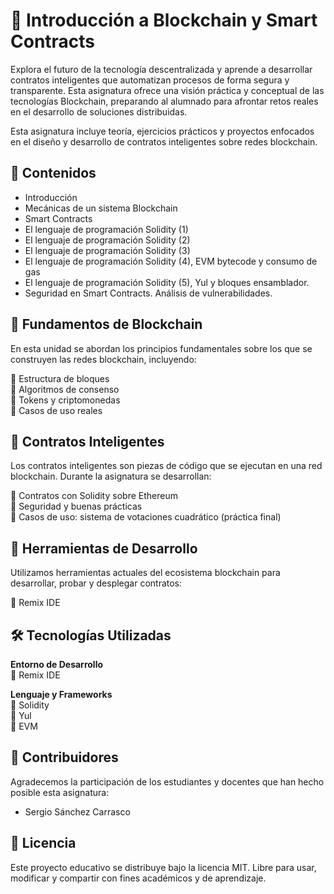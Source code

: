 # 🔗 Introducción a Blockchain y Smart Contracts  
Explora el futuro de la tecnología descentralizada y aprende a desarrollar contratos inteligentes que automatizan procesos de forma segura y transparente. Esta asignatura ofrece una visión práctica y conceptual de las tecnologías Blockchain, preparando al alumnado para afrontar retos reales en el desarrollo de soluciones distribuidas.

Esta asignatura incluye teoría, ejercicios prácticos y proyectos enfocados en el diseño y desarrollo de contratos inteligentes sobre redes blockchain.

## 📂 Contenidos  
- Introducción 
- Mecánicas de un sistema Blockchain  
- Smart Contracts
- El lenguaje de programación Solidity (1)  
- El lenguaje de programación Solidity (2)
- El lenguaje de programación Solidity (3)
- El lenguaje de programación Solidity (4), EVM bytecode y consumo de gas
- El lenguaje de programación Solidity (5), Yul y bloques ensamblador.
- Seguridad en Smart Contracts. Análisis de vulnerabilidades.  

## 📘 Fundamentos de Blockchain  
En esta unidad se abordan los principios fundamentales sobre los que se construyen las redes blockchain, incluyendo:

🔹 Estructura de bloques  
🔹 Algoritmos de consenso   
🔹 Tokens y criptomonedas  
🔹 Casos de uso reales  

## 📑 Contratos Inteligentes  
Los contratos inteligentes son piezas de código que se ejecutan en una red blockchain. Durante la asignatura se desarrollan:

🔹 Contratos con Solidity sobre Ethereum  
🔹 Seguridad y buenas prácticas  
🔹 Casos de uso: sistema de votaciones cuadrático (práctica final)  

## 🔧 Herramientas de Desarrollo  
Utilizamos herramientas actuales del ecosistema blockchain para desarrollar, probar y desplegar contratos:

🔹 Remix IDE  

## 🛠 Tecnologías Utilizadas  

**Entorno de Desarrollo**  
🔹 Remix IDE  

**Lenguaje y Frameworks**  
🔹 Solidity  
🔹 Yul  
🔹 EVM

## 👥 Contribuidores  

Agradecemos la participación de los estudiantes y docentes que han hecho posible esta asignatura:  

- Sergio Sánchez Carrasco  

## 📜 Licencia  

Este proyecto educativo se distribuye bajo la licencia MIT. Libre para usar, modificar y compartir con fines académicos y de aprendizaje.  
